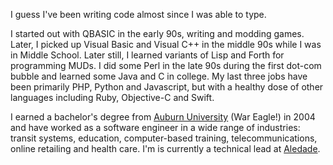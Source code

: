 I guess I've been writing code almost since I was able to type.

I started out with QBASIC in the early 90s, writing and modding games. Later, I picked up Visual Basic and Visual C++ in the middle 90s while I was in Middle School. Later still, I learned variants of Lisp and Forth for programming MUDs. I did some Perl in the late 90s during the first dot-com bubble and learned some Java and C in college. My last three jobs have been primarily PHP, Python and Javascript, but with a healthy dose of other languages including Ruby, Objective-C and Swift.

I earned a bachelor's degree from [Auburn University](http://www.auburn.edu)
(War Eagle!) in 2004 and have worked as a software engineer in a wide range of
industries: transit systems, education, computer-based training,
telecommunications, online retailing and health care. I'm is currently a
technical lead at [Aledade](https://www.aledade.com).

<!--
**peckrob/peckrob** is a ✨ _special_ ✨ repository because its `README.md` (this file) appears on your GitHub profile.

Here are some ideas to get you started:

- 🔭 I’m currently working on ...
- 🌱 I’m currently learning ...
- 👯 I’m looking to collaborate on ...
- 🤔 I’m looking for help with ...
- 💬 Ask me about ...
- 📫 How to reach me: ...
- 😄 Pronouns: ...
- ⚡ Fun fact: ...
-->

